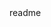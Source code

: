 <snippet>
  <content><![CDATA[
# ${1:wikidevi-scraper}
Wrap queries to wikidevi.com, to grab access point information and stats
## Installation
symlink it into /usr/bin/local
## Usage
either invoke the script passing in the AP model in command line,
or run the script without arguments and it will prompt you.
## Credits
TODO: Write credits
## License
TODO: Write license
]]></content>
  <tabTrigger>readme</tabTrigger>
</snippet>
